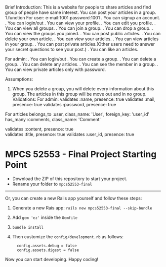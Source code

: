 Brief Introduction:
This is a website for people to share articles and find group of people have same interest.
You can post your articles in a group.
1.function
For user:
e-mail:1001
password:1001
. You can signup an account.
. You can login/out
. You can view your profile.
. You can edit you profile.
. You can view all groups.
. You can join a group.
. You can drop a group.
. You can view the groups you joined.
. You can post public articles.
. You can delete your own article.
. You can view your articles.
. You can view articles in your group.
. You can post private articles.(Other users need to answer your secret questions to see your post.)
. You can like an articles.

For admin:
. You can login/out
. You can create a group.
. You can delete a group.
. You can delete any articles.
. You can see the member in a group.
. You can view private articles only with password.



Assumptions:
1. When you delete a group, you will delete every information about this group. The articles in this group will be move out and in no group.
Validations:
For admin:
	validates :name, presence: true
	validates :mail, presence: true
	validates :password, presence: true

For articles
  belongs_to :user, class_name: 'User', foreign_key: 'user_id'
  has_many :comments, class_name: 'Comment'

  validates :content, presence: true  
  validates :title, presence: true
  validates :user_id, presence: true



# MPCS 52553 - Final Project Starting Point

* Download the ZIP of this repository to start your project.  
* Rename your folder to `mpcs52553-final`

<hr>

Or, you can create a new Rails app yourself and follow these steps:

1. Generate a new Rais app: `rails new mpcs52553-final --skip-bundle`
2. Add `gem 'ez'` inside the `Gemfile`
3. `bundle install`
4. Then customize the `config/development.rb` as follows:

    ```
      config.assets.debug = false
      config.assets.digest = false
    ```

Now you can start developing.  Happy coding!


